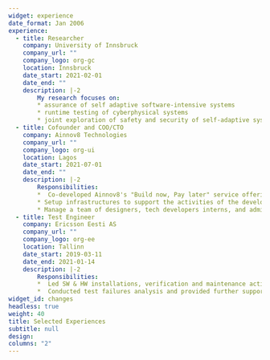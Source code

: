 ```yaml
---
widget: experience
date_format: Jan 2006
experience:
  - title: Researcher
    company: University of Innsbruck
    company_url: ""
    company_logo: org-gc
    location: Innsbruck
    date_start: 2021-02-01
    date_end: ""
    description: |-2
        My research focuses on:
        * assurance of self adaptive software-intensive systems
        * runtime testing of cyberphysical systems
        * joint exploration of safety and security of self-adaptive systems
  - title: Cofounder and COO/CTO
    company: Ainnov8 Technologies
    company_url: ""
    company_logo: org-ui
    location: Lagos
    date_start: 2021-07-01
    date_end: ""
    description: |-2
        Responsibilities:
        *  Co-developed Ainnov8's "Build now, Pay later" service offering and now co-driving the development of an all-in-one web and mobile web platform
        * Setup infrastructures to support the activities of the development team as well as facilitate remote-first paradigm of the business
        * Manage a team of designers, tech developers interns, and administrators
  - title: Test Engineer
    company: Ericsson Eesti AS
    company_url: ""
    company_logo: org-ee
    location: Tallinn
    date_start: 2019-03-11
    date_end: 2021-01-14
    description: |-2
        Responsibilities:
        *  Led SW & HW installations, verification and maintenance activities.
        *  Conducted test failures analysis and provided further support for SW and HW related causes in the product run
widget_id: changes
headless: true
weight: 40
title: Selected Experiences
subtitle: null
design:
columns: "2"
---
```

